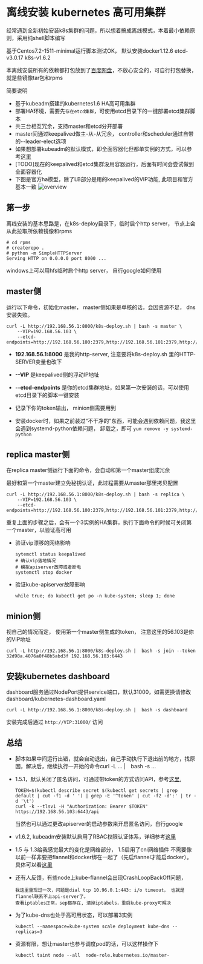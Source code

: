 # 离线安装 kubernetes 高可用集群

经常遇到全新初始安装k8s集群的问题，所以想着搞成离线模式，本着最小依赖原则，采用纯shell脚本编写

基于Centos7.2-1511-minimal运行脚本测试OK， 默认安装docker1.12.6 etcd-v3.0.17 k8s-v1.6.2

本离线安装所有的依赖都打包放到了[百度网盘](https://pan.baidu.com/s/1nvQDdsl)，不放心安全的，可自行打包替换，就是些镜像tar包和rpms

简要说明

* 基于kubeadm搭建的kubernetes1.6 HA高可用集群
* 部署HA环境，需要先`存在etcd集群`，可使用etcd目录下的一键部署etcd集群脚本
* 共三台相互冗余，支持master和etcd分开部署
* master间通过keepalived做主-从-从冗余， controller和scheduler通过自带的--leader-elect选项
* 如果想部署kubeadm的默认模式，即全面容器化但都单实例的方式，可以参考[这里](https://github.com/xiaoping378/blog/issues/5)
* [TODO]现在的keepalived和etcd集群没用容器运行，后面有时间会尝试做到全面容器化
* 下图是官方ha模型，除了LB部分是用的keepalived的VIP功能, 此项目和官方基本一致
![overview](http://kubernetes.io/images/docs/ha.svg)

## 第一步
离线安装的基本思路是，在k8s-deploy目录下，临时启个http server， 节点上会从此拉取所依赖镜像和rpms

```
# cd rpms
# createrepo .
# python -m SimpleHTTPServer
Serving HTTP on 0.0.0.0 port 8000 ...
```

windows上可以用hfs临时启个http server， 自行google如何使用

## master侧

运行以下命令，初始化master， master侧如果是单核的话，会因资源不足， dns安装失败。

```
curl -L http://192.168.56.1:8000/k8s-deploy.sh | bash -s master \
    --VIP=192.168.56.103 \
    --etcd-endpoints=http://192.168.56.100:2379,http://192.168.56.101:2379,http://192.168.56.102:2379
```

* **192.168.56.1:8000** 是我的http-server, 注意要将k8s-deploy.sh 里的HTTP-SERVER变量也改下

* **--VIP** 是keepalived侧的浮动IP地址

* **--etcd-endpoints** 是你的etcd集群地址，如果第一次安装的话，可以使用etcd目录下的脚本一键安装

* 记录下你的token输出， minion侧需要用到

* 安装docker时，如果之前装过“不干净的”东西，可能会遇到依赖问题，我这里会遇到systemd-python依赖问题，
卸载之，即可
```yum remove -y systemd-python```

## replica master侧

在replica master侧运行下面的命令，会自动和第一个master组成冗余

最好和第一个master建立免秘钥认证，此过程需要从master那里拷贝配置
```
curl -L http://192.168.56.1:8000/k8s-deploy.sh | bash -s replica \
    --VIP=192.168.56.103 \
    --etcd-endpoints=http://192.168.56.100:2379,http://192.168.56.101:2379,http://192.168.56.102:2379
```

重复上面的步骤之后，会有一个3实例的HA集群，执行下面命令的时候可关闭第一个master，以验证高可用

* 验证vip漂移的网络影响

      sytemctl status keepalived
      # 确认vip落地情况
      # 模拟apiserver故障或者断电
      systemctl stop docker

* 验证kube-apiserver故障影响

  ```
  while true; do kubectl get po -n kube-system; sleep 1; done
  ```

## minion侧

视自己的情况而定， 使用第一个master侧生成的token， 注意这里的56.103是你的VIP地址

```
curl -L http://192.168.56.1:8000/k8s-deploy.sh |  bash -s join --token 32d98a.4076a0f48b5abd3f 192.168.56.103:6443
```

## 安装kubernetes dashboard

dashboard服务通过NodePort提供service端口，默认31000，如需更换请修改dashboard/kubernetes-dashboard.yaml

```
curl -L http://192.168.56.1:8000/k8s-deploy.sh |  bash -s dashboard
```

安装完成后通过 `http://VIP:31000/` 访问

## 总结

* 脚本如果中间运行出错，就会自动退出，自己手动执行下退出前的地方，找原因，解决后，继续执行一开始的命令curl -L ... |　bash -s ...

* 1.5.1，默认关闭了匿名访问，可通过带token的方式访问API，参考[这里](http://kubernetes.io/docs/user-guide/accessing-the-cluster/),
  ```
  TOKEN=$(kubectl describe secret $(kubectl get secrets | grep default | cut -f1 -d ' ') | grep -E '^token' | cut -f2 -d':' | tr -d '\t')
  curl -k --tlsv1 -H "Authorization: Bearer $TOKEN" https://192.168.56.103:6443/api
  ```
  当然也可以通过更改apiserver的启动参数来开启匿名访问，自行google

* v1.6.2, kubeadm安装默认启用了RBAC权限认证体系，详细参考[这里](https://kubernetes.io/docs/admin/authorization/rbac/)

* 1.5 与 1.3给我感觉最大的变化是网络部分， 1.5启用了cni网络插件
  不需要像以前一样非要把flannel和docker绑在一起了（先启flannel才能启docker）。具体可以看[这里](https://kubernetes.io/docs/concepts/cluster-administration/network-plugins/#cni)

* 还有人反馈，有些node上kube-flannel会出现CrashLoopBackOff问题，
  ```
  我这里重现过一次，问题是dial tcp 10.96.0.1:443: i/o timeout， 也就是flannel联系不上api-server了。
  查看iptables正常，sep都存在, 清掉iptabels，重启kube-proxy可解决

  ```

* 为了kube-dns也处于高可用状态，可以部署3实例
  ```
  kubectl --namespace=kube-system scale deployment kube-dns --replicas=3
  ```

* 资源有限，想让master也参与调度pod的话，可以这样操作下
  ```
  kubectl taint node --all  node-role.kubernetes.io/master-
  ```
